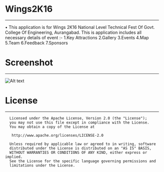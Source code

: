 # Wings2K16
****
•	This application is for Wings 2K16 National Level Technical Fest Of Govt. College Of Engineering, Aurangabad.
This is application includes all necessary details of event :-
   1.Key Attractions
   2.Gallery
   3.Events
   4.Map
   5.Team
   6.Feedback
   7.Sponsors
   

# Screenshot
****
![Alt text](https://s3.amazonaws.com/accredible-api-projects/previews/8069/large/1480307859268?1480307715)


# License
****
      Licensed under the Apache License, Version 2.0 (the "License");
      you may not use this file except in compliance with the License.
      You may obtain a copy of the License at

       http://www.apache.org/licenses/LICENSE-2.0

      Unless required by applicable law or agreed to in writing, software
      distributed under the License is distributed on an "AS IS" BASIS,
      WITHOUT WARRANTIES OR CONDITIONS OF ANY KIND, either express or implied.
      See the License for the specific language governing permissions and
      limitations under the License.

